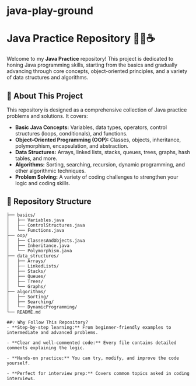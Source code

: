 # java-play-ground
# Java Practice Repository 🧑‍💻☕️

Welcome to my **Java Practice** repository! This project is dedicated to honing Java programming skills, starting from the basics and gradually advancing through core concepts, object-oriented principles, and a variety of data structures and algorithms.

## 🚀 About This Project

This repository is designed as a comprehensive collection of Java practice problems and solutions. It covers:

- **Basic Java Concepts:** Variables, data types, operators, control structures (loops, conditionals), and functions.
- **Object-Oriented Programming (OOP):** Classes, objects, inheritance, polymorphism, encapsulation, and abstraction.
- **Data Structures:** Arrays, linked lists, stacks, queues, trees, graphs, hash tables, and more.
- **Algorithms:** Sorting, searching, recursion, dynamic programming, and other algorithmic techniques.
- **Problem Solving:** A variety of coding challenges to strengthen your logic and coding skills.

## 📂 Repository Structure

```plaintext
├── basics/
│   ├── Variables.java
│   ├── ControlStructures.java
│   └── Functions.java
├── oop/
│   ├── ClassesAndObjects.java
│   ├── Inheritance.java
│   └── Polymorphism.java
├── data_structures/
│   ├── Arrays/
│   ├── LinkedLists/
│   ├── Stacks/
│   ├── Queues/
│   ├── Trees/
│   └── Graphs/
├── algorithms/
│   ├── Sorting/
│   ├── Searching/
│   └── DynamicProgramming/
└── README.md

##💡 Why Follow This Repository?
- **Step-by-step learning:** From beginner-friendly examples to intermediate and advanced problems.

- **Clear and well-commented code:** Every file contains detailed comments explaining the logic.

- **Hands-on practice:** You can try, modify, and improve the code yourself.

- **Perfect for interview prep:** Covers common topics asked in coding interviews.
